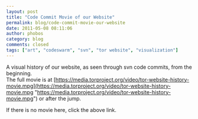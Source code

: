 ```yaml
---
layout: post
title: "Code Commit Movie of our Website"
permalink: blog/code-commit-movie-our-website
date: 2011-05-08 08:11:06
author: phobos
category: blog
comments: closed
tags: ["art", "codeswarm", "svn", "tor website", "visualization"]
---
```


A visual history of our website, as seen through svn code commits, from the beginning.  
 The full movie is at [https://media.torproject.org/video/tor-website-history-movie.mpg](https://media.torproject.org/video/tor-website-history-movie.mpg "https://media.torproject.org/video/tor-website-history-movie.mpg") or after the jump.

  

  
   
 If there is no movie here, click the above link.

  

